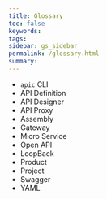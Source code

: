 ```yaml
---
title: Glossary
toc: false
keywords:
tags:
sidebar: gs_sidebar
permalink: /glossary.html
summary:
---
```


- `apic` CLI
- API Definition
- API Designer
- API Proxy
- Assembly
- Gateway
- Micro Service
- Open API
- LoopBack
- Product
- Project
- Swagger
- YAML
